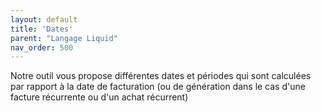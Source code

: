 ```yaml
---
layout: default
title: 'Dates'
parent: "Langage Liquid"
nav_order: 500
---
```


Notre outil vous propose différentes dates et périodes qui sont calculées par rapport à la date de facturation (ou de génération dans le cas d'une facture récurrente ou d'un achat récurrent)
